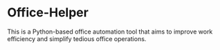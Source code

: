 # Office-Helper
This is a Python-based office automation tool that aims to improve work efficiency and simplify tedious office operations. 
